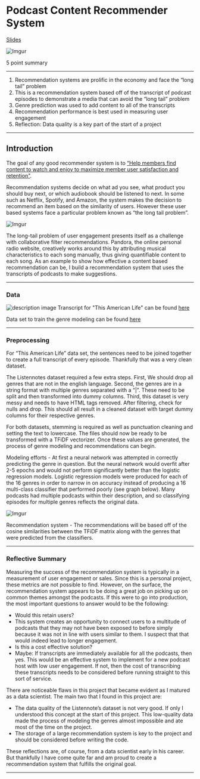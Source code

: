 

# Podcast Content Recommender System
[Slides](https://docs.google.com/presentation/d/1Qy40fhh0Euq8YckrmwKK_Z4MhWib4W0FKJwAOCMsefc/edit?usp=sharing)

![Imgur](https://imgur.com/4wCsqh6)

5 point summary
_________________________
1. Recommendation systems are prolific in the economy and face the “long tail” problem
2. This is a recommendation system based off of the transcript of podcast episodes to demonstrate a media that can avoid the “long tail” problem
3. Genre prediction was used to add content to all of the transcripts
4. Recommendation performance is best used in measuring user engagement
5. Reflection: Data quality is a key part of the start of a project 
_________________________
## Introduction

The goal of any good recommender system is to [“Help members find content to watch and enjoy to maximize member user satisfaction and retention"](https://www.slideshare.net/moustaki/some-pitfalls-of-distributed-learning). 
   
Recommendation systems decide on what ad you see, what product you should buy next, or which audiobook should be listened to next. In some such as Netflix, Spotify, and Amazon, the system makes the decision to recommend an item based on the similarity of users. However these user based systems face a particular problem known as “the long tail problem”. 

![Imgur](https://imgur.com/1FAgk81)

The long-tail problem of user engagement presents itself as a challenge with collaborative filter recommendations. Pandora, the online personal radio website, creatively works around this by attributing musical characteristics to each song manually, thus giving quantifiable content to each song. As an example to show how effective a content based recommendation can be, I build a recommendation system that uses the transcripts of podcasts to make suggestions. 
_________________________
### Data
![description image](https://imgur.com/EKTgCG7)
Transcript for "This American Life" can be found [here](https://data.world/cjewell/this-american-life-transcripts)

Data set to train the genre modeling can be found [here](https://www.kaggle.com/listennotes/all-podcast-episodes-published-in-december-2017)

_________________________
### Preprocessing 
For “This American Life” data set, the sentences need to be joined together to create a full transcript of every episode. Thankfully that was a very clean dataset. 

The Listennotes dataset required a few extra steps. First, We should drop all genres that are not in the english language. Second, the genres are in a string format with multiple genres separated with a “|”. These need to be split and then transformed into dummy columns. Third, this dataset is very messy and needs to have HTML tags removed. After filtering, check for nulls and drop. This should all result in a cleaned dataset with target dummy columns for their respective genres.

For both datasets, stemming is required as well as punctuation cleaning and setting the text to lowercase. The files should now be ready to be transformed with a TFiDF vectorizer. Once these values are generated, the process of genre modeling and recommendations can begin.

Modeling efforts - At first a neural network was attempted in correctly predicting the genre in question. But the neural network would overfit after 2-5 epochs and would not perform significantly better than the logistic regression models. Logistic regression models were produced for each of the 16 genres in order to narrow in on accuracy instead of producing a 16 multi-class classifier that performed poorly (see graph below). Many podcasts had multiple podcasts within their description, and so classifying episodes for multiple genres reflects the original data.

![Imgur](https://imgur.com/IVQzB8t)

Recommendation system - The recommendations will be based off of the cosine similarities between the TFiDF matrix along with the genres that were predicted from the classifiers. 
_________________________
### Reflective Summary

Measuring the success of the recommendation system is typically in a measurement of user engagement or sales. Since this is a personal project, these metrics are not possible to find. However, on the surface, the recommendation system appears to be doing a great job on picking up on common themes amongst the podcasts. If this were to go into production, the most important questions to answer would to be the following:

- Would this retain users?
 - This system creates an opportunity to connect users to a multitude of podcasts that they may not have been exposed to before simply because it was not in line with users similar to them. I suspect that that would indeed lead to longer engagement. 
- Is this a cost effective solution?
 - Maybe: If transcripts are immediately available for all the podcasts, then yes. This would be an effective system to implement for a new podcast host with low user engagement. If not, then the cost of transcribing these transcripts needs to be considered before running straight to this sort of service.

There are noticeable flaws in this project that became evident as I matured as a data scientist. The main two that I found in this project are:

- The data quality of the Listennote’s dataset is not very good. If only I understood this concept at the start of this project. This low-quality data made the process of modeling the genres almost impossible and ate most of the time on the project. 
- The storage of a large recommendation system is key to the project and should be considered before writing the code. 
 
These reflections are, of course, from a data scientist early in his career. But thankfully I have come quite far and am proud to create a recommendation system that fulfills the original goal. 
_________________________

